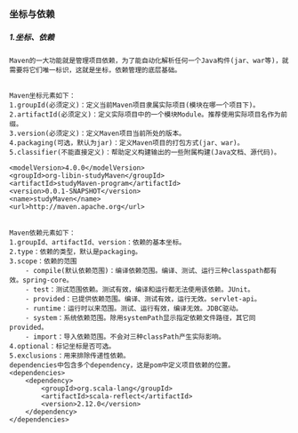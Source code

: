
### 坐标与依赖

##### 1.坐标、依赖
    Maven的一大功能就是管理项目依赖，为了能自动化解析任何一个Java构件(jar、war等)，就需要将它们唯一标识，这就是坐标，依赖管理的底层基础。
##
    Maven坐标元素如下：
    1.groupId(必须定义)：定义当前Maven项目隶属实际项目(模块在哪一个项目下)。
    2.artifactId(必须定义)：定义实际项目中的一个模块Module。推荐使用实际项目名作为前缀。
    3.version(必须定义)：定义Maven项目当前所处的版本。
    4.packaging(可选，默认为jar)：定义Maven项目的打包方式(jar、war)。
    5.classifier(不能直接定义)：帮助定义构建输出的一些附属构建(Java文档、源代码)。
    
    <modelVersion>4.0.0</modelVersion>
    <groupId>org-libin-studyMaven</groupId>
    <artifactId>studyMaven-program</artifactId>
    <version>0.0.1-SNAPSHOT</version>
    <name>studyMaven</name>
    <url>http://maven.apache.org</url>

##    
    Maven依赖元素如下：
    1.groupId、artifactId、version：依赖的基本坐标。
    2.type：依赖的类型，默认是packaging。
    3.scope：依赖的范围
        - compile(默认依赖范围)：编译依赖范围。编译、测试、运行三种classpath都有效。spring-core。
        - test：测试范围依赖。测试有效，编译和运行都无法使用该依赖。JUnit。
        - provided：已提供依赖范围。编译、测试有效，运行无效。servlet-api。
        - runtime：运行时以来范围。测试、运行有效，编译无效。JDBC驱动。
        - system：系统依赖范围。除用systemPath显示指定依赖文件路径，其它同provided。
        - import：导入依赖范围。不会对三种classPath产生实际影响。
    4.optional：标记坐标是否可选。
    5.exclusions：用来排除传递性依赖。
    dependencies中包含多个dependency，这是pom中定义项目依赖的位置。
    <dependencies>
        <dependency>
            <groupId>org.scala-lang</groupId>
            <artifactId>scala-reflect</artifactId>
            <version>2.12.0</version>
        </dependency>
    </dependencies>
